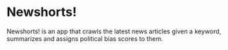 # Newshorts!

Newshorts! is an app that crawls the latest news articles given a keyword, summarizes and assigns political bias scores to them.
